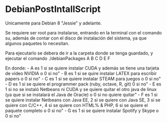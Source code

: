 # DebianPostIntallScript

Unicamente para Debian 8 "Jessie" y adelante.

Se requiere ser root para instalarse, entrando en la terminal con el comando su, además de contar con el disco de instalación del sistema, ya que algunos paquetes lo necesitan.

Para ejecutarlo se debera de ir a la carpeta donde se tenga guardado, y ejecutar el comando ./debianPackages A B C D E F

En donde:
     - A es 1 si se quiere instalar CUDA y además se tiene una tarjeta de video NVIDIA o 0 si no"
     - B es 1 si se quire instalar LATEX para escribir papers o 0 si no"
     - C es 1 si se quiere instalar STEAM para juegos o 0 si no"
     - D es 1 si se quiere el programmer pack (ruby, octave, R, git) 0 si no"
     - E es 1 si no se instaló Netbeans ni CUDA y se quiere quitar el otro java de linux (ya que si se instalará el Java de Oracle) o 0 si no quiere quitar"
     - F es 1 si se quiere instalar Netbeans con Java EE, 2 si se quiere con Java SE, 3 si se quiere con C/C++, 4 si se quiere con HTML% & PHP, 6 si se quiere el paquete completo o 0 si no"
     - G es 1 si se quiere instalar Spotify y Skype o 0 si no"
